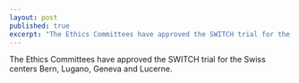 ```yaml
---
layout: post
published: true
excerpt: "The Ethics Committees have approved the SWITCH trial for the Swiss centers Bern, Lugano, Geneva and Lucerne"
---
```


The Ethics Committees have approved the SWITCH trial for the Swiss centers Bern, Lugano, Geneva and Lucerne.
